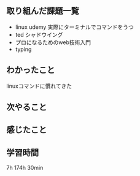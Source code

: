 ## 取り組んだ課題一覧
- linux udemy 実際にターミナルでコマンドをうつ
- ted シャドウイング
- プロになるためのweb技術入門
- typing

## わかったこと
linuxコマンドに慣れてきた

## 次やること

## 感じたこと

## 学習時間
7h 
174h 30min